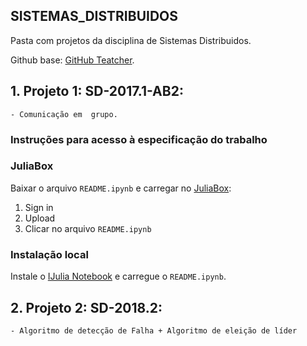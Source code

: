 ## SISTEMAS_DISTRIBUIDOS

Pasta com projetos da disciplina de Sistemas Distribuidos.

Github base: [GitHub Teatcher](https://github.com/proflage/teaching).

## 1. Projeto 1: SD-2017.1-AB2:
	- Comunicação em  grupo.

### Instruções para acesso à especificação do trabalho

### JuliaBox

 Baixar o arquivo `README.ipynb` e carregar no [JuliaBox](https://juliabox.com):

1. Sign in
2. Upload
3. Clicar no arquivo `README.ipynb`

### Instalação local

Instale o [IJulia Notebook](https://github.com/JuliaLang/IJulia.jl) e carregue o `README.ipynb`.

## 2. Projeto 2: SD-2018.2:
	- Algoritmo de detecção de Falha + Algoritmo de eleição de líder
